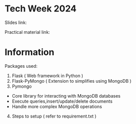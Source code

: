# Tech Week 2024 

Slides link: 

Practical material link:

# Information
Packages used:
1. Flask ( Web framework in Python ) 
2. Flask-PyMongo ( Extension to simplifies using MongoDB ) 
3. Pymongo
  - Core library for interacting with MongoDB databases
  - Execute queries,insert/update/delete documents
  - Handle more complex MongoDB operations
4. Steps to setup ( refer to requirement.txt ) 
